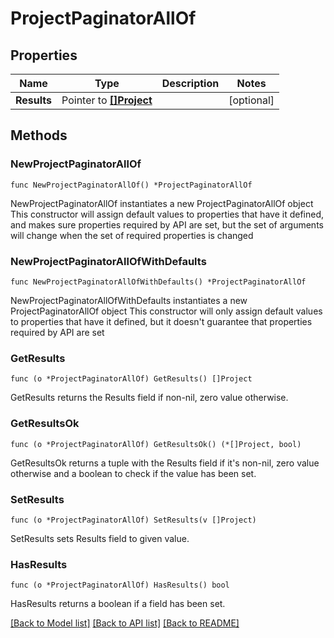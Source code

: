 # ProjectPaginatorAllOf

## Properties

Name | Type | Description | Notes
------------ | ------------- | ------------- | -------------
**Results** | Pointer to [**[]Project**](Project.md) |  | [optional] 

## Methods

### NewProjectPaginatorAllOf

`func NewProjectPaginatorAllOf() *ProjectPaginatorAllOf`

NewProjectPaginatorAllOf instantiates a new ProjectPaginatorAllOf object
This constructor will assign default values to properties that have it defined,
and makes sure properties required by API are set, but the set of arguments
will change when the set of required properties is changed

### NewProjectPaginatorAllOfWithDefaults

`func NewProjectPaginatorAllOfWithDefaults() *ProjectPaginatorAllOf`

NewProjectPaginatorAllOfWithDefaults instantiates a new ProjectPaginatorAllOf object
This constructor will only assign default values to properties that have it defined,
but it doesn't guarantee that properties required by API are set

### GetResults

`func (o *ProjectPaginatorAllOf) GetResults() []Project`

GetResults returns the Results field if non-nil, zero value otherwise.

### GetResultsOk

`func (o *ProjectPaginatorAllOf) GetResultsOk() (*[]Project, bool)`

GetResultsOk returns a tuple with the Results field if it's non-nil, zero value otherwise
and a boolean to check if the value has been set.

### SetResults

`func (o *ProjectPaginatorAllOf) SetResults(v []Project)`

SetResults sets Results field to given value.

### HasResults

`func (o *ProjectPaginatorAllOf) HasResults() bool`

HasResults returns a boolean if a field has been set.


[[Back to Model list]](../README.md#documentation-for-models) [[Back to API list]](../README.md#documentation-for-api-endpoints) [[Back to README]](../README.md)


